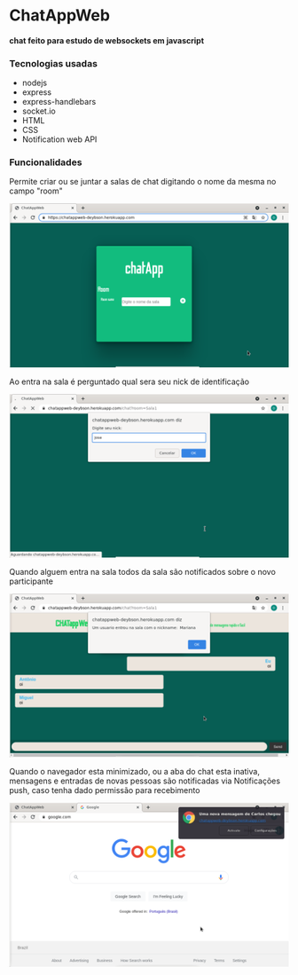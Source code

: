 # ChatAppWeb

#### chat feito para estudo de websockets em javascript

### Tecnologias usadas

- nodejs
- express
- express-handlebars
- socket.io
- HTML
- CSS
- Notification web API

### Funcionalidades

Permite criar ou se juntar a salas de chat digitando o nome da mesma no campo "room"

![Screeshot](screenshots/chatappweb-home.png)

Ao entra na sala é perguntado qual sera seu nick de identificação

![Screeshot](screenshots/chatappweb-nick.png)

Quando alguem entra na sala todos da sala são notificados sobre o novo participante

![Screeshot](screenshots/chatappweb-alertdeentradanasala.png)

Quando o navegador esta minimizado, ou a aba do chat esta inativa, mensagens e entradas de novas pessoas são notificadas via Notificações push, caso tenha dado permissão para recebimento

![Screeshot](screenshots/chatappweb-notification.png)
